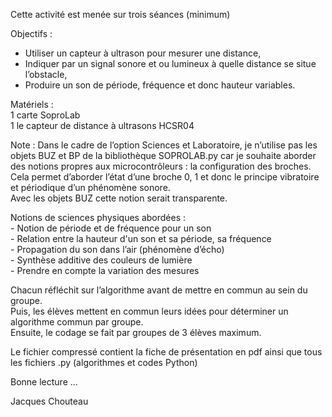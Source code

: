 Cette activité est menée sur trois séances (minimum)</br>

Objectifs :</br>
- Utiliser un capteur à ultrason pour mesurer une distance,</br>
- Indiquer par un signal sonore et ou lumineux à quelle distance se situe l’obstacle,</br>
- Produire un son de période, fréquence et donc hauteur variables.</br>

Matériels :</br>
1 carte SoproLab</br>
1 le capteur de distance à ultrasons HCSR04</br>

Note : Dans le cadre de l’option Sciences et Laboratoire, je n’utilise pas les objets BUZ et BP de la bibliothèque 
SOPROLAB.py car je souhaite aborder des notions propres aux microcontrôleurs : la configuration des broches. 
Cela permet d’aborder l’état d’une broche 0, 1 et donc le principe vibratoire et périodique d’un phénomène sonore.</br>
Avec les objets BUZ cette notion serait transparente.

Notions de sciences physiques abordées :</br>
	- Notion de période et de fréquence pour un son</br>
	- Relation entre la hauteur d'un son et sa période, sa fréquence</br>
	- Propagation du son dans l’air (phénomène d’écho)</br>
	- Synthèse additive des couleurs de lumière </br>
	- Prendre en compte la variation des mesures</br>
  
Chacun réfléchit sur l’algorithme avant de mettre en commun au sein du groupe.</br>
Puis, les élèves mettent en commun leurs idées pour déterminer un algorithme commun par groupe.</br>
Ensuite, le codage se fait par groupes de 3 élèves maximum.

Le fichier compressé contient la fiche de présentation en pdf ainsi que tous les fichiers .py (algorithmes et codes Python)

Bonne lecture ...

Jacques Chouteau
